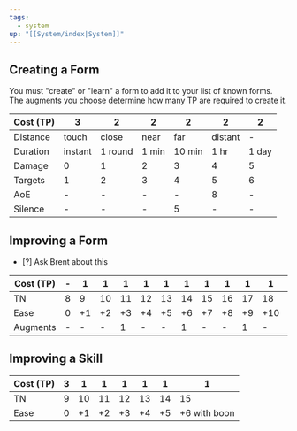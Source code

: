 ```yaml
---
tags:
  - system
up: "[[System/index|System]]"
---
```

## Creating a Form

You must "create" or "learn" a form to add it to your list of known forms. The augments you choose determine how many TP are required to create it. 

| Cost (TP) | 3       | 2       | 2     | 2      | 2       | 2     |
| --------- | ------- | ------- | ----- | ------ | ------- | ----- |
| Distance  | touch   | close   | near  | far    | distant | -     |
| Duration  | instant | 1 round | 1 min | 10 min | 1 hr    | 1 day |
| Damage    | 0       | 1       | 2     | 3      | 4       | 5     |
| Targets   | 1       | 2       | 3     | 4      | 5       | 6     |
| AoE       | -       | -       | -     | -      | 8       | -     |
| Silence   | -       | -       | -     | 5      | -       | -     |

## Improving a Form

- [?] Ask Brent about this

| Cost (TP) | -   | 1   | 1   | 1   | 1   | 1   | 1   | 1   | 1   | 1   | 1   | 1   | 1   |
| --------- | --- | --- | --- | --- | --- | --- | --- | --- | --- | --- | --- | --- | --- |
| TN        | 8   | 9   | 10  | 11  | 12  | 13  | 14  | 15  | 16  | 17  | 18  | 19  | 20  |
| Ease      | 0   | +1  | +2  | +3  | +4  | +5  | +6  | +7  | +8  | +9  | +10 | +11 | +12 |
| Augments  | -   | -   | -   | 1   | -   | -   | 1   | -   | -   | 1   | -   | -   | 1   |

## Improving a Skill

| Cost (TP) | 3   | 1   | 1   | 1   | 1   | 1   | 1            |
| --------- | --- | --- | --- | --- | --- | --- | ------------ |
| TN        | 9   | 10  | 11  | 12  | 13  | 14  | 15           |
| Ease      | 0   | +1  | +2  | +3  | +4  | +5  | +6 with boon |
